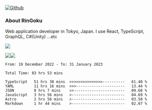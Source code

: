 [![Github](https://img.shields.io/github/followers/RinGoku?label=Follow&style=social)](https://github.com/RinGoku)

### About RinGoku
Web application developer in Tokyo, Japan.
I use React, TypeScript, GraphQL, C#(Unity) ...etc

![](https://github-profile-summary-cards.vercel.app/api/cards/profile-details?username=RinGoku&theme=default)

![](https://github-profile-summary-cards.vercel.app/api/cards/repos-per-language?username=RinGoku&theme=default)![](https://github-profile-summary-cards.vercel.app/api/cards/stats?username=RinGoku&theme=default)

<!--START_SECTION:waka-->

```text
From: 19 December 2022 - To: 31 January 2023

Total Time: 83 hrs 53 mins

TypeScript   51 hrs 30 mins  >>>>>>>>>>>>>>>----------   61.40 %
YAML         11 hrs 16 mins  >>>----------------------   13.44 %
JSON         8 hrs 7 mins    >>-----------------------   09.68 %
JavaScript   3 hrs 56 mins   >------------------------   04.69 %
Astro        2 hrs 56 mins   >------------------------   03.50 %
Markdown     1 hr 44 mins    >------------------------   02.07 %
```

<!--END_SECTION:waka-->
